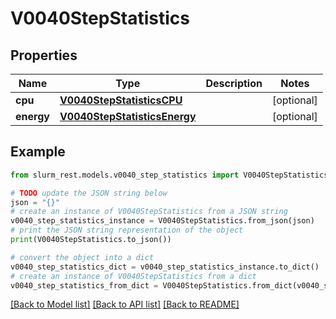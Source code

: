 # V0040StepStatistics


## Properties

Name | Type | Description | Notes
------------ | ------------- | ------------- | -------------
**cpu** | [**V0040StepStatisticsCPU**](V0040StepStatisticsCPU.md) |  | [optional] 
**energy** | [**V0040StepStatisticsEnergy**](V0040StepStatisticsEnergy.md) |  | [optional] 

## Example

```python
from slurm_rest.models.v0040_step_statistics import V0040StepStatistics

# TODO update the JSON string below
json = "{}"
# create an instance of V0040StepStatistics from a JSON string
v0040_step_statistics_instance = V0040StepStatistics.from_json(json)
# print the JSON string representation of the object
print(V0040StepStatistics.to_json())

# convert the object into a dict
v0040_step_statistics_dict = v0040_step_statistics_instance.to_dict()
# create an instance of V0040StepStatistics from a dict
v0040_step_statistics_from_dict = V0040StepStatistics.from_dict(v0040_step_statistics_dict)
```
[[Back to Model list]](../README.md#documentation-for-models) [[Back to API list]](../README.md#documentation-for-api-endpoints) [[Back to README]](../README.md)


